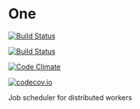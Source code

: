 One
===

[![Build Status](https://travis-ci.org/zhangyuan/One.svg)](https://travis-ci.org/zhangyuan/One)

[![Build Status](https://snap-ci.com/zhangyuan/One/branch/master/build_image)](https://snap-ci.com/zhangyuan/One/branch/master)

[![Code Climate](https://codeclimate.com/github/zhangyuan/One/badges/gpa.svg)](https://codeclimate.com/github/zhangyuan/One)

[![codecov.io](https://codecov.io/github/zhangyuan/One/coverage.svg?branch=master)](https://codecov.io/github/zhangyuan/One?branch=master)

Job scheduler for distributed workers
